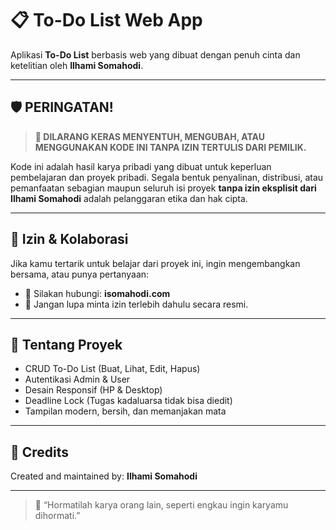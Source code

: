 # 📋 To-Do List Web App

Aplikasi **To-Do List** berbasis web yang dibuat dengan penuh cinta dan ketelitian oleh **Ilhami Somahodi**.

---

## 🛡️ PERINGATAN!

> **🚫 DILARANG KERAS MENYENTUH, MENGUBAH, ATAU MENGGUNAKAN KODE INI TANPA IZIN TERTULIS DARI PEMILIK.**

Kode ini adalah hasil karya pribadi yang dibuat untuk keperluan pembelajaran dan proyek pribadi. Segala bentuk penyalinan, distribusi, atau pemanfaatan sebagian maupun seluruh isi proyek **tanpa izin eksplisit dari Ilhami Somahodi** adalah pelanggaran etika dan hak cipta.

---

## 📮 Izin & Kolaborasi

Jika kamu tertarik untuk belajar dari proyek ini, ingin mengembangkan bersama, atau punya pertanyaan:
- 📧 Silakan hubungi: **isomahodi.com**
- 📌 Jangan lupa minta izin terlebih dahulu secara resmi.

---

## 📌 Tentang Proyek

- CRUD To-Do List (Buat, Lihat, Edit, Hapus)
- Autentikasi Admin & User
- Desain Responsif (HP & Desktop)
- Deadline Lock (Tugas kadaluarsa tidak bisa diedit)
- Tampilan modern, bersih, dan memanjakan mata

---

## 🧠 Credits

Created and maintained by: **Ilhami Somahodi**

---

> 💬 “Hormatilah karya orang lain, seperti engkau ingin karyamu dihormati.”  

